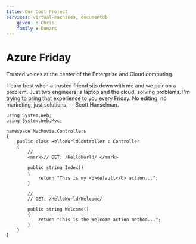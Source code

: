 ```yaml
---
title: Our Cool Project
services: virtual-machines, documentdb
    given  : Chris
    family : Dumars
---
```


Azure Friday
=======

Trusted voices at the center of the Enterprise and Cloud computing.

I learn best when a trusted friend sits down with me and we pair on a problem. Just two engineers, a laptop and the cloud, solving problems. I'm trying to bring that experience to you every Friday. No editing, no marketing, just solutions. -- Scott Hanselman.

    using System.Web;
    using System.Web.Mvc; 
    
    namespace MvcMovie.Controllers 
    { 
        public class HelloWorldController : Controller 
        { 
            // 
            <mark>// GET: /HelloWorld/ </mark>
    
            public string Index() 
            { 
                return "This is my <b>default</b> action..."; 
            } 
    
            // 
            // GET: /HelloWorld/Welcome/ 
    
            public string Welcome() 
            { 
                return "This is the Welcome action method..."; 
            } 
        } 
    }
